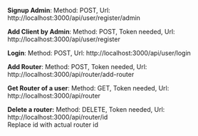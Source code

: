 **Signup Admin**:
Method: POST,
Url:  http://localhost:3000/api/user/register/admin

**Add Client by Admin**:
Method: POST,
Token needed, 
Url:  http://localhost:3000/api/user/register

**Login**:
Method: POST,
Url:  http://localhost:3000/api/user/login

**Add Router**:
Method: POST,
Token needed, 
Url: http://localhost:3000/api/router/add-router

**Get Router of a user**:
Method: GET,
Token needed, 
Url: http://localhost:3000/api/router

**Delete a router:**
Method: DELETE,
Token needed, 
Url: http://localhost:3000/api/router/id    
Replace id with actual router id
